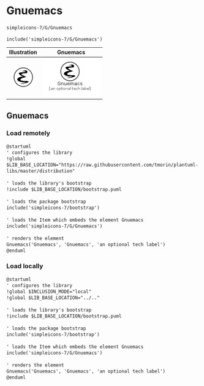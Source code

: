 # Gnuemacs


```text
simpleicons-7/G/Gnuemacs
```

```text
include('simpleicons-7/G/Gnuemacs')
```



| Illustration | Gnuemacs |
| :---: | :---: |
| ![illustration for Illustration](../../simpleicons-7/G/Gnuemacs.png) | ![illustration for Gnuemacs](../../simpleicons-7/G/Gnuemacs.Local.png) |




## Gnuemacs

### Load remotely
```plantuml
@startuml
' configures the library
!global $LIB_BASE_LOCATION="https://raw.githubusercontent.com/tmorin/plantuml-libs/master/distribution"

' loads the library's bootstrap
!include $LIB_BASE_LOCATION/bootstrap.puml

' loads the package bootstrap
include('simpleicons-7/bootstrap')

' loads the Item which embeds the element Gnuemacs
include('simpleicons-7/G/Gnuemacs')

' renders the element
Gnuemacs('Gnuemacs', 'Gnuemacs', 'an optional tech label')
@enduml
```

### Load locally
```plantuml
@startuml
' configures the library
!global $INCLUSION_MODE="local"
!global $LIB_BASE_LOCATION="../.."

' loads the library's bootstrap
!include $LIB_BASE_LOCATION/bootstrap.puml

' loads the package bootstrap
include('simpleicons-7/bootstrap')

' loads the Item which embeds the element Gnuemacs
include('simpleicons-7/G/Gnuemacs')

' renders the element
Gnuemacs('Gnuemacs', 'Gnuemacs', 'an optional tech label')
@enduml
```

